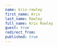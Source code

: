 ```yaml
---
name: kris-rowley
first_name: Kris
last_name: Rowley
full_name: Kris Rowley
guest: true
redirect_from: 
published: true
---
```


